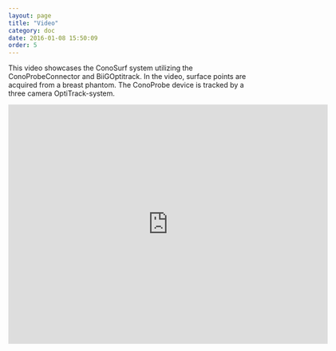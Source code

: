 ```yaml
---
layout: page
title: "Video"
category: doc
date: 2016-01-08 15:50:09
order: 5
---
```

This video showcases the ConoSurf system utilizing the ConoProbeConnector and BiiGOptitrack. In the video, surface points are acquired from a breast phantom. The ConoProbe device is tracked by a three camera OptiTrack-system.

<iframe width="640" height="480" src="http://www.youtube.com/embed/qCenzPh0LZg" frameborder="0" allowfullscreen></iframe>

